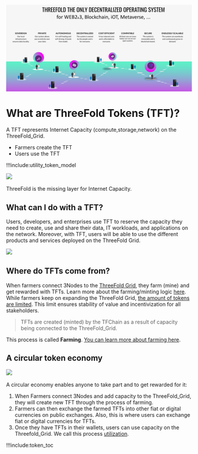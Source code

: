![](img/tf_core0_.png)


# What are ThreeFold Tokens (TFT)?

A TFT represents Internet Capacity (compute,storage,network) on the ThreeFold_Grid.

- Farmers create the TFT
- Users use the TFT

!!!include:utility_token_model

![](img/token_valuable_.jpg)

ThreeFold is the missing layer for Internet Capacity.

## What can I do with a TFT?

Users, developers, and enterprises use TFT to reserve the capacity they need to create, use and share their data, IT workloads, and applications on the network. Moreover, with TFT, users will be able to use the different products and services deployed on the ThreeFold Grid. 

![](img/missing_layer_.jpg)


## Where do TFTs come from?

When farmers connect 3Nodes to the [ThreeFold Grid](grid_intro), they farm (mine) and get rewarded with TFTs. Learn more about the farming/minting logic [here](farming_reward). While farmers keep on expanding the ThreeFold Grid, [the amount of tokens are limited](tft_limited_supply). This limit ensures stability of value and incentivization for all stakeholders.

> TFTs are created (minted) by the TFChain as a result of capacity being connected to the ThreeFold_Grid. 

This process is called **Farming**. [You can learn more about farming here](farming_intro).

## A circular token economy

![](img/circular_tft_.png)

A circular economy enables anyone to take part and to get rewarded for it: 
1. When Farmers connect 3Nodes and add capacity to the ThreeFold_Grid, they will create new TFT through the process of farming.  
2. Farmers can then exchange the farmed TFTs into other fiat or digital currencies on public exchanges. Also, this is where users can exchange fiat or digital currencies for TFTs.
3. Once they have TFTs in their wallets, users can use capacity on the Threefold_Grid. We call this process [utilization](utilization).


!!!include:token_toc